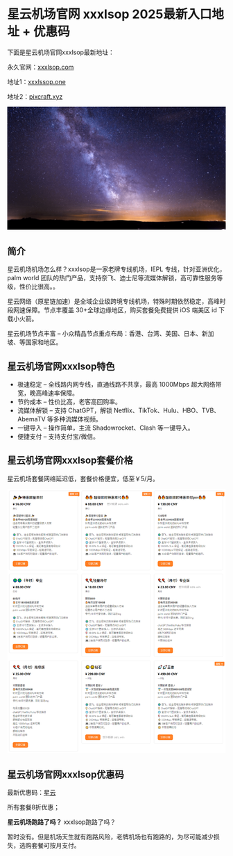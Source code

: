 # 星云机场官网 xxxlsop 2025最新入口地址 + 优惠码

下面是星云机场官网xxxlsop最新地址：

永久官网：[xxxlsop.com](https://xuv.cc/out/xls)

地址1：[xxxlssop.one](https://user.xxxlssop.one/#/register?code=pDO1DL3K)

地址2：[pixcraft.xyz](https://user.pixcraft.xyz/#/register?code=pDO1DL3K)

[![星云机场官网xxxlsop 最新登录地址](xxxlsop_20250115_235946.png)](https://xuv.cc/out/xls)

## 简介

星云机场机场怎么样？xxxlsop是一家老牌专线机场，IEPL 专线，针对亚洲优化，palm world 团队的热门产品，支持奈飞、迪士尼等流媒体解锁，高可靠性服务等级，性价比很高。。

星云网络（原星链加速）是全域企业级跨境专线机场，特殊时期依然稳定，高峰时段网速保障。节点丰覆盖 30+全球边缘地区，购买套餐免费提供 iOS 端美区 id 下载小火箭。

星云机场节点丰富 – 小众精品节点重点布局：香港、台湾、美国、日本、新加坡、等国家和地区。

## 星云机场官网xxxlsop特色

<ul>
   <li>极速稳定 – 全线路内网专线，直通线路不共享，最高 1000Mbps 超大网络带宽，晚高峰速率保障。</li>
   <li>节约成本 – 性价比高，老客高回购率。</li>
   <li>流媒体解锁 – 支持 ChatGPT，解锁 Netflix、TikTok、Hulu、HBO、TVB、AbemaTV 等多种流媒体视频。</li>
   <li>一键导入 – 操作简单，主流 Shadowrocket、Clash 等一键导入。</li>
   <li>便捷支付 – 支持支付宝/微信。</li>
</ul>

## 星云机场官网xxxlsop套餐价格

星云机场套餐网络延迟低，套餐价格便宜，低至￥5/月。

[![星云机场套餐价格](xlsop_20240621_104548.png)](https://xuv.cc/out/xls)

## 星云机场官网xxxlsop优惠码

最新优惠码：[星云](https://xuv.cc/out/xls)

所有套餐8折优惠；

**星云机场跑路了吗？** xxxlsop跑路了吗？

暂时没有。但是机场天生就有跑路风险，老牌机场也有跑路的，为尽可能减少损失，选购套餐可按月支付。
